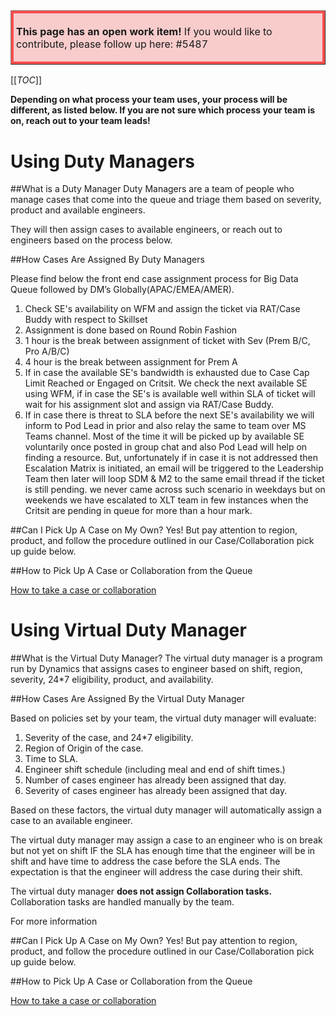 <table border="1";bgcolor="#ffa7a7";>
<tr>
  <td style='border-style:solid;border-color:#f64e4e;background-color:#f9cccc;border-width:3pt; 
vertical-align:top;width:8in;padding:2.0pt 3.0pt 2.0pt 3.0pt'>  

<b> This page has an open work item! </b>
If you would like to contribute, please follow up here:
#5487
</td>
</tr>
</table>

[[_TOC_]]

**Depending on what process your team uses, your process will be different, as listed below. If you are not sure which process your team is on, reach out to your team leads!**

# Using Duty Managers

##What is a Duty Manager
Duty Managers are a team of people who manage cases that come into the queue and triage them based on severity, product and available engineers.

They will then assign cases to available engineers, or reach out to engineers based on the process below.

##How Cases Are Assigned By Duty Managers

Please find below the front end case assignment process for Big Data Queue followed by DM’s Globally(APAC/EMEA/AMER).

1. Check SE's availability on WFM and assign the ticket via RAT/Case Buddy with respect to Skillset
2. Assignment is done based on Round Robin Fashion
3. 1 hour is the break between assignment of ticket with Sev (Prem B/C, Pro A/B/C)
4. 4 hour is the break between assignment for Prem A
5. If in case the available SE's bandwidth is exhausted due to Case Cap Limit Reached or Engaged on Critsit. We check the next available SE using WFM, if in case the SE's is available well within SLA of ticket will wait for his assignment slot and  assign via RAT/Case Buddy.
6. If in case there is threat to SLA before the next SE's availability we will inform to Pod Lead in prior and also relay the same to team over MS Teams channel. Most of the time it will be picked up by available SE voluntarily once posted in group chat and also Pod Lead will help on finding a resource. But, unfortunately if in case it is not addressed then Escalation Matrix is initiated, an email will be triggered to the Leadership Team then later will loop SDM &  M2 to the same email thread if the ticket is still pending. we never came across such scenario in weekdays but on weekends we have escalated to XLT team in few instances when the Critsit are pending  in queue for more than a hour mark.

##Can I Pick Up A Case on My Own?
Yes! But pay attention to region, product, and follow the procedure outlined in our Case/Collaboration pick up guide below.


##How to Pick Up A Case or Collaboration from the Queue

[How to take a case or collaboration](https://dev.azure.com/Supportability/Big%20Data/_wiki/wikis/Big-Data.wiki/289633/How-to-Take-a-Case-or-Collab)

# Using Virtual Duty Manager

##What is  the Virtual Duty Manager?
The virtual duty manager is a program run by Dynamics that assigns cases to engineer based on shift, region, severity, 24*7 eligibility, product, and availability. 

##How Cases Are Assigned By the Virtual Duty Manager

Based on policies set by your team, the virtual duty manager will evaluate:
1. Severity of the case, and 24*7 eligibility.
2. Region of Origin of the case.
3. Time to SLA.
4. Engineer shift schedule (including meal and end of shift times.)
5. Number of cases engineer has already been assigned that day.
6. Severity of cases engineer has already been assigned that day.

Based on these factors, the virtual duty manager will automatically assign a case to an available engineer.

The virtual duty manager may assign a case to an engineer who is on break but not yet on shift IF the SLA has enough time that the engineer will be in shift and have time to address the case before the SLA ends. The expectation is that the engineer will address the case during their shift.

The virtual duty manager **does not assign Collaboration tasks.** Collaboration tasks are handled manually by the team.

For more information

##Can I Pick Up A Case on My Own?
Yes! But pay attention to region, product, and follow the procedure outlined in our Case/Collaboration pick up guide below.


##How to Pick Up A Case or Collaboration from the Queue

[How to take a case or collaboration](https://dev.azure.com/Supportability/Big%20Data/_wiki/wikis/Big-Data.wiki/289633/How-to-Take-a-Case-or-Collab)